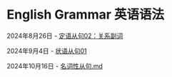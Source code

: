 # English  Grammar 英语语法

2024年8月26日 - [定语从句02：关系副词](/blog/English/grammar/定语从句02：关系副词.md)

2024年9月4日 - [状语从句01](/blog/English/grammar/状语从句01.md)

2024年10月16日 - [名词性从句.md](/blog/English/grammar/名词性从句.md)

